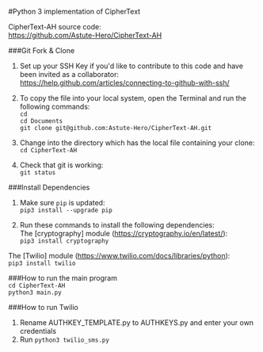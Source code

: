 #Python 3 implementation of CipherText


CipherText-AH source code:  
https://github.com/Astute-Hero/CipherText-AH 


###Git Fork & Clone
1. Set up your SSH Key if you'd like to contribute to this code and have been invited as a collaborator:   
https://help.github.com/articles/connecting-to-github-with-ssh/ 
2. To copy the file into your local system, open the Terminal and run the following commands:  
```cd```  
```cd Documents```  
```git clone git@github.com:Astute-Hero/CipherText-AH.git```
   
3. Change into the directory which has the local file containing your clone:  
```cd CipherText-AH```

4. Check that git is working:  
```git status```


###Install Dependencies 
1. Make sure ```pip``` is updated:  
```pip3 install --upgrade pip```

2. Run these commands to install the following dependencies:  
The [cryptography] module (https://cryptography.io/en/latest/):  
```pip3 install cryptography```
  
The [Twilio] module (https://www.twilio.com/docs/libraries/python):  
```pip3 install twilio```  


###How to run the main program  
```cd CipherText-AH```  
```python3 main.py```


###How to run Twilio
1. Rename AUTHKEY_TEMPLATE.py to AUTHKEYS.py and enter your own credentials
2. Run ```python3 twilio_sms.py```

